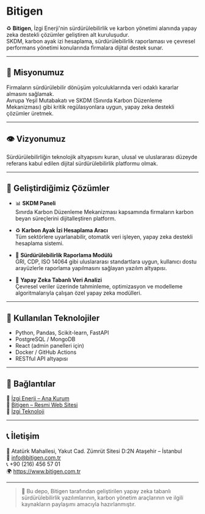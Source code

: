 # Bitigen

♻️ **Bitigen**, İzgi Enerji'nin sürdürülebilirlik ve karbon yönetimi alanında yapay zeka destekli çözümler geliştiren alt kuruluşudur.  
SKDM, karbon ayak izi hesaplama, sürdürülebilirlik raporlaması ve çevresel performans yönetimi konularında firmalara dijital destek sunar.

---

## 🎯 Misyonumuz

Firmaların sürdürülebilir dönüşüm yolculuklarında veri odaklı kararlar almasını sağlamak.  
Avrupa Yeşil Mutabakatı ve SKDM (Sınırda Karbon Düzenleme Mekanizması) gibi kritik regülasyonlara uygun, yapay zeka destekli çözümler üretmek.

---

## 👁️ Vizyonumuz

Sürdürülebilirliğin teknolojik altyapısını kuran, ulusal ve uluslararası düzeyde referans kabul edilen dijital sürdürülebilirlik platformu olmak.

---

## 🚀 Geliştirdiğimiz Çözümler

- 📊 **SKDM Paneli**  
  Sınırda Karbon Düzenleme Mekanizması kapsamında firmaların karbon beyan süreçlerini dijitalleştiren platform.

- ♻️ **Karbon Ayak İzi Hesaplama Aracı**  
  Tüm sektörlere uyarlanabilir, otomatik veri işleyen, yapay zeka destekli hesaplama sistemi.

- 📁 **Sürdürülebilirlik Raporlama Modülü**  
  GRI, CDP, ISO 14064 gibi uluslararası standartlara uygun, kullanıcı dostu arayüzlerle raporlama yapılmasını sağlayan yazılım altyapısı.

- 🧠 **Yapay Zeka Tabanlı Veri Analizi**  
  Çevresel veriler üzerinde tahminleme, optimizasyon ve modelleme algoritmalarıyla çalışan özel yapay zeka modülleri.

---

## 🧠 Kullanılan Teknolojiler

- Python, Pandas, Scikit-learn, FastAPI  
- PostgreSQL / MongoDB  
- React (admin panelleri için)  
- Docker / GitHub Actions  
- RESTful API altyapısı

---

## 🔗 Bağlantılar

🔹 [İzgi Enerji – Ana Kurum](https://www.izgienerji.com)  
🔹 [Bitigen – Resmi Web Sitesi](https://www.bitigen.com.tr)  
🔹 [İzgi Teknoloji](https://www.izgiteknoloji.com.tr)

---

## 📞 İletişim

📍 Atatürk Mahallesi, Yakut Cad. Zümrüt Sitesi D:2N Ataşehir – İstanbul  
📧 info@bitigen.com.tr  
📞 +90 (216) 456 57 01  
🌍 https://www.bitigen.com.tr

---

> 📌 Bu depo, Bitigen tarafından geliştirilen yapay zeka tabanlı sürdürülebilirlik yazılımlarının, karbon yönetim araçlarının ve ilgili kaynakların paylaşımı amacıyla hazırlanmıştır.
